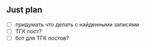 ## Just plan
- [ ] придумать что делать с найденными записями
- [ ] ТГК пост?
- [ ] бот для ТГК постов?
